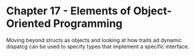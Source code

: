 # Chapter 17 - Elements of Object-Oriented Programming

Moving beyond structs as objects and looking at how traits ad dynamic dispatcg can be used to specify types that implement a specific interface.
